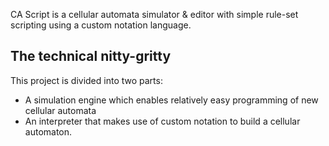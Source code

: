 CA Script is a cellular automata simulator & editor with simple rule-set scripting using a custom notation language. 

## The technical nitty-gritty

This project is divided into two parts:

- A simulation engine which enables relatively easy programming of new cellular automata
- An interpreter that makes use of custom notation to build a cellular automaton.


